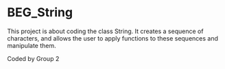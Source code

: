 # BEG_String


This project is about coding the class String.
It creates a sequence of characters, and allows the user to apply functions to
these sequences and manipulate them.

Coded by Group 2
